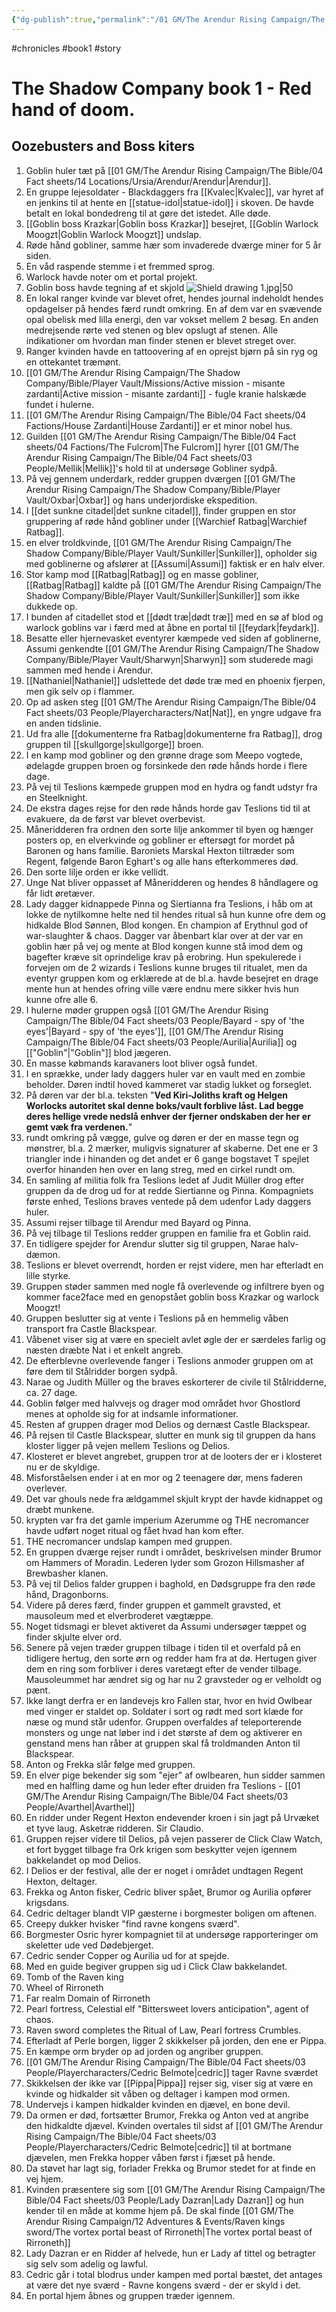 ```yaml
---
{"dg-publish":true,"permalink":"/01 GM/The Arendur Rising Campaign/The Shadow Company/Bible/Player Vault/The Company Chronicle/The Shadow Company - book 1 - Red hand of doom./","title":"The shadow company book 1"}
---
```


#chronicles #book1 #story 
# The Shadow Company book 1 - Red hand of doom.
## Oozebusters and Boss kiters
1. Goblin huler tæt på [[01 GM/The Arendur Rising Campaign/The Bible/04 Fact sheets/14 Locations/Ursia/Arendur/Arendur\|Arendur]]. 
2. En gruppe lejesoldater - Blackdaggers fra [[Kvalec\|Kvalec]], var hyret af en jenkins til at hente en [[statue-idol\|statue-idol]] i skoven. De havde betalt en lokal bondedreng til at gøre det istedet. Alle døde.
3. [[Goblin boss Krazkar\|Goblin boss Krazkar]] besejret, [[Goblin Warlock Moogzt\|Goblin Warlock Moogzt]] undslap.
4. Røde hånd gobliner, samme hær som invaderede dværge miner for 5 år siden.
5. En våd raspende stemme i et fremmed sprog.
6. Warlock havde noter om et portal projekt.
7. Goblin boss havde tegning af et skjold ![Shield drawing 1.jpg|50](/img/user/01%20GM/The%20Arendur%20Rising%20Campaign/The%20Shadow%20Company/Bible/Player%20Vault/Attachments/Shield%20drawing%201.jpg)
8. En lokal ranger kvinde var blevet ofret, hendes journal indeholdt hendes opdagelser på hendes færd rundt omkring. En af dem var en svævende opal obelisk med lilla energi, den var vokset mellem 2 besøg. En anden medrejsende rørte ved stenen og blev opslugt af stenen. Alle indikationer om hvordan man finder stenen er blevet streget over. 
9. Ranger kvinden havde en tattoovering af en oprejst bjørn på sin ryg og en ottekantet træmønt.
10. [[01 GM/The Arendur Rising Campaign/The Shadow Company/Bible/Player Vault/Missions/Active mission - misante zardanti\|Active mission - misante zardanti]] - fugle kranie halskæde fundet i hulerne.
11. [[01 GM/The Arendur Rising Campaign/The Bible/04 Fact sheets/04 Factions/House Zardanti\|House Zardanti]] er et minor nobel hus.
12. Guilden [[01 GM/The Arendur Rising Campaign/The Bible/04 Fact sheets/04 Factions/The Fulcrom\|The Fulcrom]] hyrer [[01 GM/The Arendur Rising Campaign/The Bible/04 Fact sheets/03 People/Mellik\|Mellik]]'s hold til at undersøge Gobliner sydpå.
13. På vej gennem underdark, redder gruppen dværgen [[01 GM/The Arendur Rising Campaign/The Shadow Company/Bible/Player Vault/Oxbar\|Oxbar]] og hans underjordiske ekspedition.
14. I [[det sunkne citadel\|det sunkne citadel]], finder gruppen en stor gruppering af røde hånd gobliner under [[Warchief Ratbag\|Warchief Ratbag]].
15. en elver troldkvinde, [[01 GM/The Arendur Rising Campaign/The Shadow Company/Bible/Player Vault/Sunkiller\|Sunkiller]], opholder sig med goblinerne og afslører at [[Assumi\|Assumi]] faktisk er en halv elver.
16. Stor kamp mod [[Ratbag\|Ratbag]] og en masse gobliner, [[Ratbag\|Ratbag]] kaldte på [[01 GM/The Arendur Rising Campaign/The Shadow Company/Bible/Player Vault/Sunkiller\|Sunkiller]] som ikke dukkede op.
17. I bunden af citadellet stod et [[dødt træ\|dødt træ]] med en sø af blod og warlock goblins var i færd med at åbne en portal til [[feydark\|feydark]].
18. Besatte eller hjernevasket eventyrer kæmpede ved siden af goblinerne, Assumi genkendte [[01 GM/The Arendur Rising Campaign/The Shadow Company/Bible/Player Vault/Sharwyn\|Sharwyn]] som studerede magi sammen med hende i Arendur.
19. [[Nathaniel\|Nathaniel]] udslettede det døde træ med en phoenix fjerpen, men gik selv op i flammer. 
20. Op ad asken steg [[01 GM/The Arendur Rising Campaign/The Bible/04 Fact sheets/03 People/Playercharacters/Nat\|Nat]], en yngre udgave fra en anden tidslinie.
21. Ud fra alle [[dokumenterne fra Ratbag\|dokumenterne fra Ratbag]], drog gruppen til [[skullgorge\|skullgorge]] broen.
22. I en kamp mod gobliner og den grønne drage som Meepo vogtede, ødelagde gruppen broen og forsinkede den røde hånds horde i flere dage.
23. På vej til Teslions kæmpede gruppen mod en hydra og fandt udstyr fra en Steelknight.
24. De ekstra dages rejse for den røde hånds horde gav Teslions tid til at evakuere, da de først var blevet overbevist.
25. Måneridderen fra ordnen den sorte lilje ankommer til byen og hænger posters op, en elverkvinde og gobliner er eftersøgt for mordet på Baronen og hans familie. Baroniets Marskal Hexton tiltræder som Regent, følgende Baron Eghart's og alle hans efterkommeres død.
26. Den sorte lilje orden er ikke vellidt. 
27. Unge Nat bliver oppasset af Måneridderen og hendes 8 håndlagere og får lidt øretæver.
28. Lady dagger kidnappede Pinna og Siertianna fra Teslions, i håb om at lokke de nytilkomne helte ned til hendes ritual så hun kunne ofre dem og hidkalde Blod Sønnen, Blod kongen. En champion af Erythnul god of war-slaughter & chaos. Dagger var åbenbart klar over at der var en goblin hær på vej og mente at Blod kongen kunne stå imod dem og bagefter kræve sit oprindelige krav på erobring. Hun spekulerede i forvejen om de 2 wizards i Teslions kunne bruges til ritualet, men da eventyr gruppen kom og erklærede at de bl.a. havde besejret en drage mente hun at hendes ofring ville være endnu mere sikker hvis hun kunne ofre alle 6.
29. I hulerne møder gruppen også [[01 GM/The Arendur Rising Campaign/The Bible/04 Fact sheets/03 People/Bayard - spy of  'the eyes'\|Bayard - spy of  'the eyes']], [[01 GM/The Arendur Rising Campaign/The Bible/04 Fact sheets/03 People/Aurilia\|Aurilia]] og [["Goblin"\|"Goblin"]] blod jægeren.
30. En masse købmands karavaners loot bliver også fundet.
31. I en sprække, under lady daggers huler var en vault med en zombie beholder. Døren indtil hoved kammeret var stadig lukket og forseglet. 
32. På døren var der bl.a. teksten "**Ved Kiri-Joliths kraft og Helgen Worlocks autoritet skal denne boks/vault forblive låst. Lad begge deres hellige vrede nedslå enhver der fjerner ondskaben der her er gemt væk fra verdenen.**"
33. rundt omkring på vægge, gulve og døren er der en masse tegn og mønstrer, bl.a. 2 mærker, muligvis signaturer af skaberne. Det ene er 3 triangler inde i hinanden og det andet er 6 gange bogstavet T spejlet overfor hinanden hen over en lang streg, med en cirkel rundt om.
34. En samling af militia folk fra Teslions ledet af Judit Müller drog efter gruppen da de drog ud for at redde Siertianne og Pinna. Kompagniets første enhed, Teslions braves ventede på dem udenfor Lady daggers huler.
35. Assumi rejser tilbage til Arendur med Bayard og Pinna.
36. På vej tilbage til Teslions redder gruppen en familie fra et Goblin raid.
37. En tidligere spejder for Arendur slutter sig til gruppen, Narae halv-dæmon.
38. Teslions er blevet overrendt, horden er rejst videre, men har efterladt en lille styrke.
39. Gruppen støder sammen med nogle få overlevende og infiltrere byen og kommer face2face med en genopstået goblin boss Krazkar og warlock Moogzt!
40. Gruppen beslutter sig at vente i Teslions på en hemmelig våben transport fra Castle Blackspear.
41. Våbenet viser sig at være en specielt avlet øgle der er særdeles farlig og næsten dræbte Nat i et enkelt angreb.
42. De efterblevne overlevende fanger i Teslions anmoder gruppen om at føre dem til Stålridder borgen sydpå.
43. Narae og Judith Müller og the braves eskorterer de civile til Stålridderne, ca. 27 dage.
44. Goblin følger med halvvejs og drager mod området hvor Ghostlord menes at opholde sig for at indsamle informationer.
45. Resten af gruppen drager mod Delios og dernæst Castle Blackspear.
46. På rejsen til Castle Blackspear, slutter en munk sig til gruppen da hans kloster ligger på vejen mellem Teslions og Delios.
47. Klosteret er blevet angrebet, gruppen tror at de looters der er i klosteret nu er de skyldige. 
48. Misforståelsen ender i at en mor og 2 teenagere dør, mens faderen overlever.
49. Det var ghouls nede fra ældgammel skjult krypt der havde kidnappet og dræbt munkene.
50. krypten var fra det gamle imperium Azerumme og THE necromancer havde udført noget ritual og fået hvad han kom efter. 
51. THE necromancer undslap kampen med gruppen.
52. En gruppen dværge rejser rundt i området, beskrivelsen minder Brumor om Hammers of Moradin. Lederen lyder som Grozon Hillsmasher af Brewbasher klanen.
53. På vej til Delios falder gruppen i baghold, en Dødsgruppe fra den røde hånd, Dragonborns.
54. Videre på deres færd, finder gruppen et gammelt gravsted, et mausoleum med et elverbroderet vægtæppe.
55. Noget tidsmagi er blevet aktiveret da Assumi undersøger tæppet og finder skjulte elver ord.
56. Senere på vejen træder gruppen tilbage i tiden til et overfald på en tidligere hertug, den sorte ørn og redder ham fra at dø. Hertugen giver dem en ring som forbliver i deres varetægt efter de vender tilbage. Mausoleummet har ændret sig og har nu 2 gravsteder og er velholdt og pænt.
57. Ikke langt derfra er en landevejs kro Fallen star, hvor en hvid Owlbear med vinger er staldet op. Soldater i sort og rødt med sort klæde for næse og mund står udenfor. Gruppen overfaldes af teleporterende monsters og unge nat løber ind i det største af dem og aktiverer en genstand mens han råber at gruppen skal få troldmanden Anton til Blackspear.
58. Anton og Frekka slår følge med gruppen.
59. En elver pige bekender sig som "ejer" af owlbearen, hun sidder sammen med en halfling dame og hun leder efter druiden fra Teslions - [[01 GM/The Arendur Rising Campaign/The Bible/04 Fact sheets/03 People/Avarthel\|Avarthel]] 
60. En ridder under Regent Hexton endevender kroen i sin jagt på Urvæket et tyve laug. Asketræ ridderen. Sir Claudio.
61. Gruppen rejser videre til Delios, på vejen passerer de Click Claw Watch, et fort bygget tilbage fra Ork krigen som beskytter vejen igennem bakkelandet op mod Delios.
62. I Delios er der festival, alle der er noget i området undtagen Regent Hexton, deltager. 
63. Frekka og Anton fisker, Cedric bliver spået, Brumor og Aurilia opfører krigsdans.
64. Cedric deltager blandt VIP gæsterne i borgmester boligen om aftenen.
65. Creepy dukker hvisker "find ravne kongens sværd".
66. Borgmester Osric hyrer kompagniet til at undersøge rapporteringer om skeletter ude ved Dødebjerget.
67. Cedric sender Copper og Aurilia ud for at spejde.
68. Med en guide begiver gruppen sig ud i Click Claw bakkelandet.
69. Tomb of the Raven king
70. Wheel of Rirroneth
71. Far realm Domain of Rirroneth
72. Pearl fortress, Celestial elf "Bittersweet lovers anticipation", agent of chaos.
73. Raven sword completes the Ritual of Law, Pearl fortress Crumbles.
74. Efterladt af Perle borgen, ligger 2 skikkelser på jorden, den ene er Pippa.
75. En kæmpe orm bryder op ad jorden og angriber gruppen.
76. [[01 GM/The Arendur Rising Campaign/The Bible/04 Fact sheets/03 People/Playercharacters/Cedric Belmote\|cedric]] tager Ravne sværdet
77. Skikkelsen der ikke var [[Pippa\|Pippa]] rejser sig, viser sig at være en kvinde og hidkalder sit våben og deltager i kampen mod ormen.
78. Undervejs i kampen hidkalder kvinden en djævel, en bone devil.
79. Da ormen er død, fortsætter Brumor, Frekka og Anton ved at angribe den hidkaldte djævel. Kvinden overtales til sidst af [[01 GM/The Arendur Rising Campaign/The Bible/04 Fact sheets/03 People/Playercharacters/Cedric Belmote\|cedric]] til at bortmane djævelen, men Frekka hopper våben først i fjæset på hende.
80. Da støvet har lagt sig, forlader Frekka og Brumor stedet for at finde en vej hjem.
81. Kvinden præsentere sig som [[01 GM/The Arendur Rising Campaign/The Bible/04 Fact sheets/03 People/Lady Dazran\|Lady Dazran]]  og hun kender til en måde at komme hjem på. De skal finde [[01 GM/The Arendur Rising Campaign/12 Adventures & Events/Raven kings sword/The vortex portal beast of Rirroneth\|The vortex portal beast of Rirroneth]]
82. Lady Dazran er en Ridder af helvede, hun er Lady af tittel og betragter sig selv som adelig og lawful.
83. Cedric går i total blodrus under kampen med portal bæstet, det antages at være det nye sværd - Ravne kongens sværd - der er skyld i det.
84. En portal hjem åbnes og gruppen træder igennem. 
